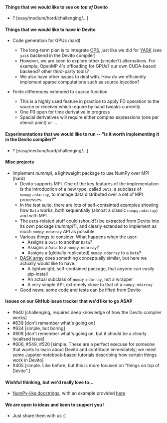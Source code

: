 #### Things that we would like to see _on top of_ Devito

* ? [easy/medium/hard/challenging/...]

#### Things that we would like to have _in_ Devito

* Code generation for GPUs (hard)
  * The long-term plan is to integrate [OPS](https://github.com/OP-DSL/OPS), just like we did for [YASK](https://github.com/intel/yask) (see `yask` backend in the Devito compiler)
  * However, we are keen to explore other (simpler?) alternatives. For example, OpenMP 4's offloading for GPUs? our own CUDA-based backend? other third-party tools?
  * We also have other issues to deal with. How do we efficiently implement sparse computations such as source injection? 

* Finite differences extended to sparse function
  * This is a highly used feature in practice to apply FD operation to the source or receiver which require by hand tweaks currently
  * One PR open for time derivative in progress
  * Spacial derivatives will require either complex expressions (one per stencil point) or ...

#### Experimentations that we would like to run -- "is it worth implementing it in the Devito compiler?"

* ? [easy/medium/hard/challenging/...]

#### Misc projects

* Implement _nummpi_, a lightweight package to use NumPy over MPI (hard)
  * Devito supports MPI. One of the key features of the implementation is the introduction of a new type, called `Data`, a subclass of `numpy.ndarray`, to manage data distributed over a set of MPI processes.
  * In the test suite, there are lots of self-containted examples showing how `Data` works, both sequentially (almost a classic `numpy.ndarray`) and with MPI. 
  * The `Data`-related stuff could (should?) be extracted from Devito into its own package (_nummpi_?), and clearly extended to implement as much `numpy.ndarray` API as possible.
  * Various things to consider. What happens when the user:
    * Assigns a `Data` to another `Data`?
    * Assigns a `Data` to a `numpy.ndarray`?
    * Assigns a (globally replicated) `numpy.ndarray` to a `Data`?
  * [DASK array](http://docs.dask.org/en/latest/array.html) does something conceptually similar, but here we actually would like to have:
    * A lightweight, self-contained package, that anyone can easily pip-install
    * An actual subclass of `numpy.ndarray`, not a wrapper
    * A very simple API, extremely close to that of a `numpy.ndarray`
  * Good news: some code and tests can be lifted from Devito


#### Issues on our GitHub issue tracker that we'd like to go ASAP

* #640 [challenging, requires deep knowledge of how the Devito compiler works]
* #639 [don't remember what's going on]
* #634 [simple, but boring]
* #608 [don't remember what's going on, but it should be a clearly localised issue]
* #606, #549, #520 [simple. These are a perfect execuse for someone that wants to learn about Devito and contribute immediately; we need some Jupyter-notebook-based tutorials describing how certain things work in Devito]
* #405 [simple. Like before, but this is more focused on "things on top of Devito".]


#### Wishful thinking, but we'd really love to...

* [NumPy-like docstrings](https://numpydoc.readthedocs.io/en/latest/format.html), with an example provided [here](https://sphinxcontrib-napoleon.readthedocs.io/en/latest/example_numpy.html#example-numpy)


#### We are open to ideas and keen to support you !

* Just share them with us :)